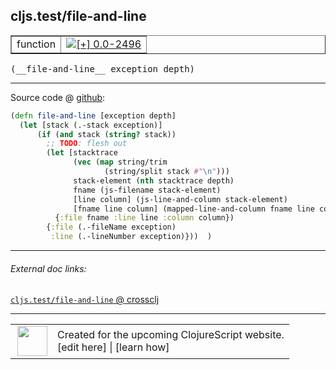 ## cljs.test/file-and-line



 <table border="1">
<tr>
<td>function</td>
<td><a href="https://github.com/cljsinfo/cljs-api-docs/tree/0.0-2496"><img valign="middle" alt="[+] 0.0-2496" title="Added in 0.0-2496" src="https://img.shields.io/badge/+-0.0--2496-lightgrey.svg"></a> </td>
</tr>
</table>


 <samp>
(__file-and-line__ exception depth)<br>
</samp>

---







Source code @ [github](https://github.com/clojure/clojurescript/blob/r2725/src/cljs/cljs/test.cljs#L332-L345):

```clj
(defn file-and-line [exception depth]
  (let [stack (.-stack exception)]
      (if (and stack (string? stack))
        ;; TODO: flesh out
        (let [stacktrace
              (vec (map string/trim
                     (string/split stack #"\n")))
              stack-element (nth stacktrace depth)
              fname (js-filename stack-element)
              [line column] (js-line-and-column stack-element)
              [fname line column] (mapped-line-and-column fname line column)]
          {:file fname :line line :column column})
        {:file (.-fileName exception)
         :line (.-lineNumber exception)}))  )
```

<!--
Repo - tag - source tree - lines:

 <pre>
clojurescript @ r2725
└── src
    └── cljs
        └── cljs
            └── <ins>[test.cljs:332-345](https://github.com/clojure/clojurescript/blob/r2725/src/cljs/cljs/test.cljs#L332-L345)</ins>
</pre>

-->

---



###### External doc links:

[`cljs.test/file-and-line` @ crossclj](http://crossclj.info/fun/cljs.test.cljs/file-and-line.html)<br>

---

 <table>
<tr><td>
<img valign="middle" align="right" width="48px" src="http://i.imgur.com/Hi20huC.png">
</td><td>
Created for the upcoming ClojureScript website.<br>
[edit here] | [learn how]
</td></tr></table>

[edit here]:https://github.com/cljsinfo/cljs-api-docs/blob/master/cljsdoc/cljs.test/file-and-line.cljsdoc
[learn how]:https://github.com/cljsinfo/cljs-api-docs/wiki/cljsdoc-files

<!--

This information was too distracting to show to readers, but I'll leave it
commented here since it is helpful to:

- pretty-print the data used to generate this document
- and show how to retrieve that data



The API data for this symbol:

```clj
{:ns "cljs.test",
 :name "file-and-line",
 :type "function",
 :signature ["[exception depth]"],
 :source {:code "(defn file-and-line [exception depth]\n  (let [stack (.-stack exception)]\n      (if (and stack (string? stack))\n        ;; TODO: flesh out\n        (let [stacktrace\n              (vec (map string/trim\n                     (string/split stack #\"\\n\")))\n              stack-element (nth stacktrace depth)\n              fname (js-filename stack-element)\n              [line column] (js-line-and-column stack-element)\n              [fname line column] (mapped-line-and-column fname line column)]\n          {:file fname :line line :column column})\n        {:file (.-fileName exception)\n         :line (.-lineNumber exception)}))  )",
          :title "Source code",
          :repo "clojurescript",
          :tag "r2725",
          :filename "src/cljs/cljs/test.cljs",
          :lines [332 345]},
 :full-name "cljs.test/file-and-line",
 :full-name-encode "cljs.test/file-and-line",
 :history [["+" "0.0-2496"]]}

```

Retrieve the API data for this symbol:

```clj
;; from Clojure REPL
(require '[clojure.edn :as edn])
(-> (slurp "https://raw.githubusercontent.com/cljsinfo/cljs-api-docs/catalog/cljs-api.edn")
    (edn/read-string)
    (get-in [:symbols "cljs.test/file-and-line"]))
```

-->
